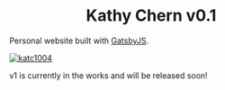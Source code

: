 <h1 align="center">
  Kathy Chern v0.1
</h1>

Personal website built with [GatsbyJS](https://www.gatsbyjs.org/).

[![katc1004](https://circleci.com/gh/katc1004/KathyChern.svg?style=shield)](https://circleci.com/gh/katc1004/KathyChern)

v1 is currently in the works and will be released soon!
